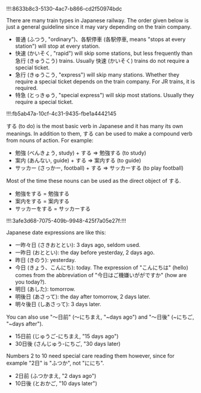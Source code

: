 !!!:8633b8c3-5130-4ac7-b866-cd2f50974bdc

There are many train types in Japanese railway. The order given below is just a general guideline since it may vary depending on the train company.

* 普通 (ふつう, "ordinary")、各駅停車 (各駅停車, means "stops at every station") will stop at every station. 
* 快速 (かいそく, "rapid") will skip some stations, but less frequently than 急行 (きゅうこう) trains. Usually 快速 (かいそく) trains do not require a special ticket.
* 急行 (きゅうこう, "express") will skip many stations. Whether they require a special ticket depends on the train company. For JR trains, it is required.
* 特急 (とっきゅう, "special express") will skip most stations. Usually they require a special ticket.

!!!:fb5ab47a-10cf-4c31-9435-fbe1a4442145

する (to do) is the most basic verb in Japanese and it has many its own meanings. In addition to them, する can be used to make a compound verb from nouns of action. For example:
* 勉強 (べんきょう, study) + する => 勉強する (to study)
* 案内 (あんない, guide) + する => 案内する (to guide)
* サッカー (さっかー, football) + する => サッカーする (to play football)

Most of the time these nouns can be used as the direct object of する.
* 勉強をする = 勉強する
* 案内をする = 案内する
* サッカーをする = サッカーする

!!!:3afe3d68-7075-409b-9948-425f7a05e27f:!!!

Japanese date expressions are like this:

* 一昨々日 (さきおととい): 3 days ago, seldom used.
* 一昨日 (おととい): the day before yesterday, 2 days ago.
* 昨日 (きのう): yesterday.
* 今日 (きょう、こんにち): today. The expression of "こんにちは" (hello) comes from the abbreviation of "今日はご機嫌いががですか" (how are you today?). 
* 明日 (あした): tomorrow.
* 明後日 (あさって): the day after tomorrow, 2 days later.
* 明々後日 (しあさって): 3 days later.

You can also use "～日前" (～にちまえ, "~days ago") and "～日後" (~にちご, "~days after").
* 15日前 (じゅうご-にちまえ, "15 days ago")
* 30日後 (さんじゅう-にちご, "30 days later)

Numbers 2 to 10 need special care reading them however, since for example "2日" is "ふつか", not "ににち".
* 2日前 (ふつかまえ, "2 days ago")
* 10日後 (とおかご, "10 days later") 
